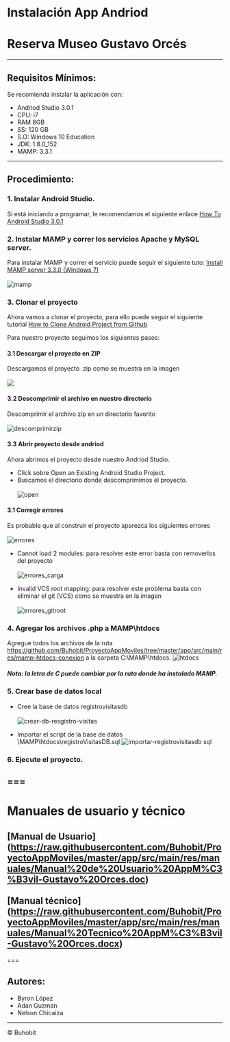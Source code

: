 #   Instalación App Andriod
#   Reserva Museo Gustavo Orcés
---
## Requisitos Mínimos:
Se recomienda instalar la aplicación con: 
- Andriod Studio 3.0.1
- CPU: i7
- RAM 8GB
- SS: 120 GB
- S.O: Windows 10 Education
- JDK: 1.8.0_152
- MAMP: 3.3.1

---
## Procedimiento:

### 1. Instalar Android Studio.
Si está iniciando a programar, le recomendamos el siguiente enlace
[How To Android Studio 3.0.1](https://www.youtube.com/watch?v=ho-6QaVf6CU)

### 2. Instalar MAMP y correr los servicios Apache y MySQL server.
Para instalar MAMP y correr el servicio puede seguir el siguiente tuto:
[Install MAMP server 3.3.0 (Windows 7)](https://www.youtube.com/watch?v=1SO0-F4wqyY)
<br /> <br />
![mamp](https://user-images.githubusercontent.com/25153762/36508017-6b5b100e-1729-11e8-87d4-15f47c567b5c.PNG)

### 3. Clonar el proyecto 
Ahora vamos a clonar el proyecto, para ello puede seguir el siguiente tutorial
[How to Clone Android Project from Github](https://www.youtube.com/watch?v=Qeub1fKRAkw)

Para nuestro proyecto seguimos los siguientes pasos:
#### 3.1 Descargar el proyecto en ZIP
Descargamos el proyecto .zip como se muestra en la imagen
<br /> <br />
<img src=https://user-images.githubusercontent.com/25153762/36462677-c7ffb2fc-1692-11e8-9c3a-813fc3a65e33.png >

#### 3.2 Descomprimir el archivo en nuestro directorio
Descomprimir el archivo zip en un directorio favorito
<br /> <br />
![descomprimirzip](https://user-images.githubusercontent.com/25153762/36452308-fb97162c-1661-11e8-95ac-0f101c0bd107.png)

#### 3.3 Abrir proyecto desde andriod
Ahora abrimos el proyecto desde nuestro Andriod Studio.
- Click sobre Open an Existing Android Studio Project.
- Buscamos el directorio donde descomprimimos el proyecto.
<br /> <br />
![open](https://user-images.githubusercontent.com/25153762/36503270-863cb166-171a-11e8-92c1-736173623903.png)


#### 3.1 Corregir errores
Es probable que al construir el proyecto aparezca los siguientes errores
<br /> <br />
![errores](https://user-images.githubusercontent.com/25153762/36503759-2bfa6c1e-171c-11e8-8cd1-a7b0e215d637.PNG)

- Cannot load 2 modules: para resolver este error basta con removerlos del proyecto
<br /> <br />
![errores_carga](https://user-images.githubusercontent.com/25153762/36503534-691a312a-171b-11e8-8de7-703f76a81db2.PNG)

- Invalid VCS root mapping: para resolver este problema basta con eliminar el git (VCS) como se muestra en la imagen
<br /> <br />
![errores_gitroot](https://user-images.githubusercontent.com/25153762/36503517-61f5f370-171b-11e8-83e7-388f75bd132d.PNG)


### 4. Agregar los archivos .php a MAMP\htdocs
Agregue todos los archivos de la ruta
https://github.com/Buhobit/ProyectoAppMoviles/tree/master/app/src/main/res/mamp-htdocs-conexion
a la carpeta C:\MAMP\htdocs.
![htdocs](https://user-images.githubusercontent.com/25153762/36508499-e4575a20-172a-11e8-9c7a-72080fd7d0b6.PNG)

##### Nota: la letra de C puede cambiar por la ruta donde ha instalado MAMP.

### 5. Crear base de datos local
- Cree la base de datos registrovisitasdb 
<br /> <br />
![crear-db-resgistro-visitas](https://user-images.githubusercontent.com/25153762/36508045-80b040dc-1729-11e8-9f11-87a1b7ec17be.PNG)

- Importar el script de la base de datos \MAMP\htdocs\registroVisitasDB.sql
![importar-registrovisitasdb sql](https://user-images.githubusercontent.com/25153762/36508212-1054a412-172a-11e8-86a9-2c1e1c52e4ea.PNG)

### 6. Ejecute el proyecto.
===
---
# Manuales de usuario y técnico
[Manual de Usuario] (https://raw.githubusercontent.com/Buhobit/ProyectoAppMoviles/master/app/src/main/res/manuales/Manual%20de%20Usuario%20AppM%C3%B3vil-Gustavo%20Orces.doc)
<br /> <br />
[Manual técnico] (https://raw.githubusercontent.com/Buhobit/ProyectoAppMoviles/master/app/src/main/res/manuales/Manual%20Tecnico%20AppM%C3%B3vil-Gustavo%20Orces.docx)
---
===
## Autores:
- Byron López
- Adan Guzman
- Nelson Chicaiza
---
© Buhobit
